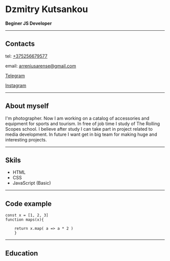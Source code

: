 # Dzmitry Kutsankou
**Beginer JS Developer**
***
## Contacts  
tel: [+375256679577](tel:+375256679577)

email: [arreniusarense@gmail.com](email:arreniusarense@gmail.com)

[Telegram](https://t.me/d_kutsenkov)

[Instagram](https://www.instagram.com/dmitry.kutsenkov/)

***
## About myself
I'm photographer. Now I am working on a catalog of accessories and equipment for sports and tourism. In free of job time I study of The Rolling Scopes school. I believe after study I can take part in project related to media development. 
In future I want get in big team for making huge and interesting projects.
***
## Skils
* HTML
* CSS
* JavaScript (Basic)
***
## Code example

```
const x = [1, 2, 3]
function maps(x){

    return x.map( a => a * 2 )
    }
``` 
***
## Education